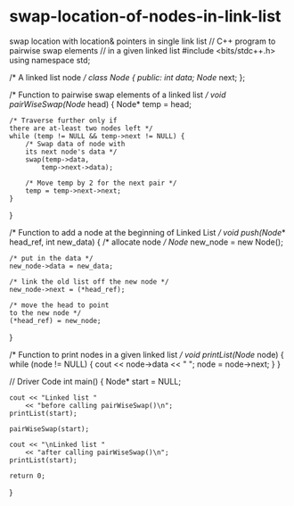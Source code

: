 # swap-location-of-nodes-in-link-list
swap location with location&amp; pointers in single link list
// C++ program to pairwise swap elements 
// in a given linked list 
#include <bits/stdc++.h> 
using namespace std; 

/* A linked list node */
class Node { 
public: 
	int data; 
	Node* next; 
}; 

/* Function to pairwise swap elements 
of a linked list */
void pairWiseSwap(Node* head) 
{ 
	Node* temp = head; 

	/* Traverse further only if 
	there are at-least two nodes left */
	while (temp != NULL && temp->next != NULL) { 
		/* Swap data of node with 
		its next node's data */
		swap(temp->data, 
			temp->next->data); 

		/* Move temp by 2 for the next pair */
		temp = temp->next->next; 
	} 
} 

/* Function to add a node at the 
beginning of Linked List */
void push(Node** head_ref, int new_data) 
{ 
	/* allocate node */
	Node* new_node = new Node(); 

	/* put in the data */
	new_node->data = new_data; 

	/* link the old list off the new node */
	new_node->next = (*head_ref); 

	/* move the head to point 
	to the new node */
	(*head_ref) = new_node; 
} 

/* Function to print nodes 
in a given linked list */
void printList(Node* node) 
{ 
	while (node != NULL) { 
		cout << node->data << " "; 
		node = node->next; 
	} 
} 

// Driver Code 
int main() 
{ 
	Node* start = NULL; 

	

	cout << "Linked list "
		<< "before calling pairWiseSwap()\n"; 
	printList(start); 

	pairWiseSwap(start); 

	cout << "\nLinked list "
		<< "after calling pairWiseSwap()\n"; 
	printList(start); 

	return 0; 
} 
 
